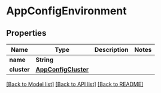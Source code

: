# AppConfigEnvironment

## Properties
Name | Type | Description | Notes
------------ | ------------- | ------------- | -------------
**name** | **String** |  | 
**cluster** | [**AppConfigCluster**](AppConfigCluster.md) |  | 

[[Back to Model list]](../README.md#documentation-for-models) [[Back to API list]](../README.md#documentation-for-api-endpoints) [[Back to README]](../README.md)


